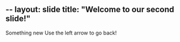 --
layout: slide
title: "Welcome to our second slide!"
--
Something new
Use the left arrow to go back!
